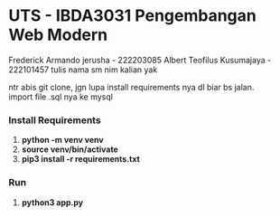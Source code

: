 # UTS - IBDA3031 Pengembangan Web Modern

Frederick Armando jerusha - 222203085
Albert Teofilus Kusumajaya - 222101457
tulis nama sm nim kalian yak


ntr abis git clone, jgn lupa install requirements nya dl biar bs jalan.
<br>import file .sql nya ke mysql


### Install Requirements
1. <b>python -m venv venv</b>
2. <b>source venv/bin/activate</b>
3. <b>pip3 install -r requirements.txt</b>

### Run
1. <b>python3 app.py</b>


